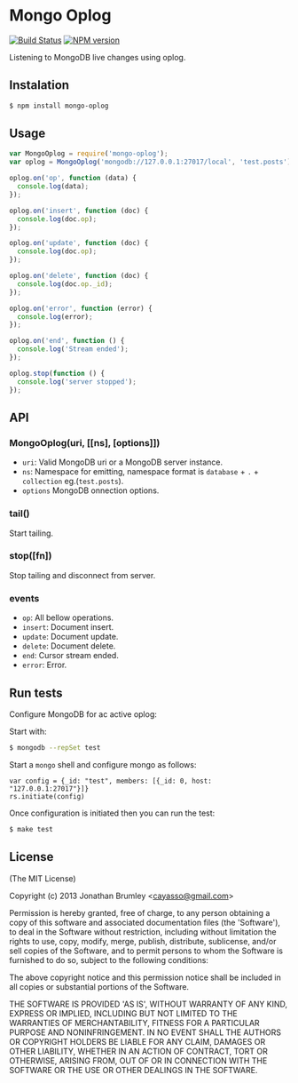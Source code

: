 # Mongo Oplog

[![Build Status](https://travis-ci.org/cayasso/mongo-oplog.png?branch=master)](https://travis-ci.org/cayasso/mongo-oplog)
[![NPM version](https://badge.fury.io/js/mongo-oplog.png)](http://badge.fury.io/js/mongo-oplog)

Listening to MongoDB live changes using oplog.

## Instalation

``` bash
$ npm install mongo-oplog
```

## Usage

``` javascript
var MongoOplog = require('mongo-oplog');
var oplog = MongoOplog('mongodb://127.0.0.1:27017/local', 'test.posts').tail();

oplog.on('op', function (data) {
  console.log(data);
});

oplog.on('insert', function (doc) {
  console.log(doc.op);
});

oplog.on('update', function (doc) {
  console.log(doc.op);
});

oplog.on('delete', function (doc) {
  console.log(doc.op._id);
});

oplog.on('error', function (error) {
  console.log(error);
});

oplog.on('end', function () {
  console.log('Stream ended');
});

oplog.stop(function () {
  console.log('server stopped');
});
```

## API

### MongoOplog(uri, [[ns], [options]])

* `uri`: Valid MongoDB uri or a MongoDB server instance.
* `ns`: Namespace for emitting, namespace format is `database` + `.` + `collection` eg.(`test.posts`).
* `options` MongoDB onnection options.

### tail()

Start tailing.

### stop([fn])

Stop tailing and disconnect from server.

### events

* `op`: All bellow operations.
* `insert`: Document insert.
* `update`: Document update.
* `delete`: Document delete.
* `end`: Cursor stream ended.
* `error`: Error.

## Run tests

Configure MongoDB for ac active oplog:

Start with:

``` bash
$ mongodb --repSet test
```

Start a `mongo` shell and configure mongo as follows:

```mongo
var config = {_id: "test", members: [{_id: 0, host: "127.0.0.1:27017"}]}
rs.initiate(config)
```

Once configuration is initiated then you can run the test:

``` bash
$ make test
```

## License

(The MIT License)

Copyright (c) 2013 Jonathan Brumley &lt;cayasso@gmail.com&gt;

Permission is hereby granted, free of charge, to any person obtaining
a copy of this software and associated documentation files (the
'Software'), to deal in the Software without restriction, including
without limitation the rights to use, copy, modify, merge, publish,
distribute, sublicense, and/or sell copies of the Software, and to
permit persons to whom the Software is furnished to do so, subject to
the following conditions:

The above copyright notice and this permission notice shall be
included in all copies or substantial portions of the Software.

THE SOFTWARE IS PROVIDED 'AS IS', WITHOUT WARRANTY OF ANY KIND,
EXPRESS OR IMPLIED, INCLUDING BUT NOT LIMITED TO THE WARRANTIES OF
MERCHANTABILITY, FITNESS FOR A PARTICULAR PURPOSE AND NONINFRINGEMENT.
IN NO EVENT SHALL THE AUTHORS OR COPYRIGHT HOLDERS BE LIABLE FOR ANY
CLAIM, DAMAGES OR OTHER LIABILITY, WHETHER IN AN ACTION OF CONTRACT,
TORT OR OTHERWISE, ARISING FROM, OUT OF OR IN CONNECTION WITH THE
SOFTWARE OR THE USE OR OTHER DEALINGS IN THE SOFTWARE.
